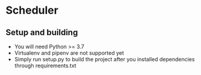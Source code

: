 # Scheduler

## Setup and building

* You will need Python >= 3.7
* Virtualenv and pipenv are not supported yet
* Simply run setup.py to build the project after you installed dependencies through requirements.txt
